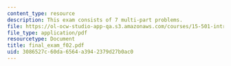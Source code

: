 ```yaml
---
content_type: resource
description: This exam consists of 7 multi-part problems.
file: https://ol-ocw-studio-app-qa.s3.amazonaws.com/courses/15-501-introduction-to-financial-and-managerial-accounting-spring-2004/3086527c60da6564a3942379d27b0ac0_final_exam_f02.pdf
file_type: application/pdf
resourcetype: Document
title: final_exam_f02.pdf
uid: 3086527c-60da-6564-a394-2379d27b0ac0
---
```

